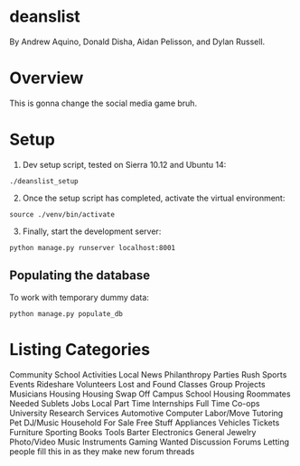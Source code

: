 # deanslist
By Andrew Aquino, Donald Disha, Aidan Pelisson, and Dylan Russell.

# Overview
This is gonna change the social media game bruh.

# Setup
1. Dev setup script, tested on Sierra 10.12 and Ubuntu 14:

 `./deanslist_setup`

2. Once the setup script has completed, activate the virtual environment:

 `source ./venv/bin/activate`

3. Finally, start the development server:

 `python manage.py runserver localhost:8001`

## Populating the database
To work with temporary dummy data:

 `python manage.py populate_db`

# Listing Categories
Community
	School Activities 
	Local News
	Philanthropy
	Parties
	Rush
	Sports Events
	Rideshare
	Volunteers
	Lost and Found
	Classes
	Group Projects
	Musicians
Housing
	Housing Swap
	Off Campus
	School Housing
	Roommates Needed
	Sublets
Jobs
	Local
	Part Time
	Internships
	Full Time
	Co-ops
	University 
	Research
Services
	Automotive
	Computer
	Labor/Move
	Tutoring
	Pet
	DJ/Music
	Household
For Sale
	Free Stuff
	Appliances
	Vehicles 
	Tickets
	Furniture
	Sporting
	Books
	Tools
	Barter
	Electronics
	General
	Jewelry
	Photo/Video
	Music Instruments
	Gaming 
	Wanted
Discussion Forums
	Letting people fill this in as they make new forum threads